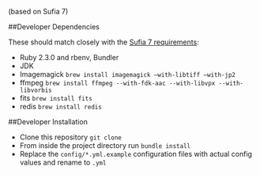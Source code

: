 
(based on Sufia 7)

##Developer Dependencies

These should match closely with the [Sufia 7 requirements](https://github.com/projecthydra/sufia/blob/master/README.md):
  * Ruby 2.3.0 and rbenv, Bundler
  * JDK
  * Imagemagick `brew install imagemagick —with-libtiff —with-jp2`
  * ffmpeg `brew install ffmpeg --with-fdk-aac --with-libvpx --with-libvorbis`
  * fits `brew install fits`
  * redis `brew install redis`

##Developer Installation

  * Clone this repository `git clone `
  * From inside the project directory run `bundle install`
  * Replace the `config/*.yml.example` configuration files with actual config values and rename to `.yml`

